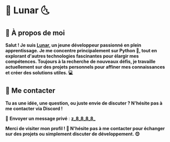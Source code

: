 # 🌛 **Lunar** 🌜

## 🌟 À propos de moi

**Salut ! Je suis [Lunar](https://github.com/Luunarr), un jeune développeur passionné en plein apprentissage. Je me concentre principalement sur Python 🐍, tout en explorant d'autres technologies fascinantes pour élargir mes compétences. Toujours à la recherche de nouveaux défis, je travaille actuellement sur des projets personnels pour affiner mes connaissances et créer des solutions utiles. 💻**

## 💬 Me contacter

**Tu as une idée, une question, ou juste envie de discuter ? N'hésite pas à me contacter via Discord !**

📩 **Envoyer un message privé** : **[z_8_8_8_8_](https://discord.gg/UkbPNHCs9D)**

**Merci de visiter mon profil ! 🙌 N'hésite pas à me contacter pour échanger sur des projets ou simplement discuter de développement. 😊**
